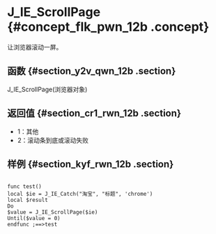 # J\_IE\_ScrollPage {#concept_flk_pwn_12b .concept}

让浏览器滚动一屏。

## 函数 {#section_y2v_qwn_12b .section}

J\_IE\_ScrollPage\(浏览器对象\)

## 返回值 {#section_cr1_rwn_12b .section}

-   1：其他
-   2：滚动条到底或滚动失败

## 样例 {#section_kyf_rwn_12b .section}

```

func test()
local $ie = J_IE_Catch("淘宝", "标题", 'chrome')
local $result
Do
$value = J_IE_ScrollPage($ie)
Until($value = 0)
endfunc ;==>test
```

